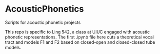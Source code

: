 # AcousticPhonetics
Scripts for acoustic phonetic projects

This repo is specific to Ling 542, a class at UIUC engaged with acoustic phonetic representations. 
The first .ipynb file here cuts a theoretical vocal tract and models F1 and F2 based on closed-open and closed-closed tube models. 
